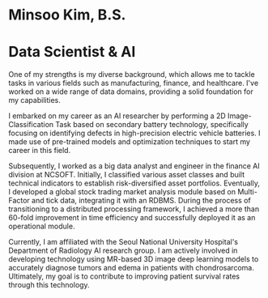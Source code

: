# Minsoo Kim, B.S. # 

# Data Scientist & AI #

One of my strengths is my diverse background, which allows me to tackle tasks in various fields such as manufacturing, finance, and healthcare. I've worked on a wide range of data domains, providing a solid foundation for my capabilities.

I embarked on my career as an AI researcher by performing a 2D Image-Classification Task based on secondary battery technology, specifically focusing on identifying defects in high-precision electric vehicle batteries. I made use of pre-trained models and optimization techniques to start my career in this field.

Subsequently, I worked as a big data analyst and engineer in the finance AI division at NCSOFT. Initially, I classified various asset classes and built technical indicators to establish risk-diversified asset portfolios. Eventually, I developed a global stock trading market analysis module based on Multi-Factor and tick data, integrating it with an RDBMS. During the process of transitioning to a distributed processing framework, I achieved a more than 60-fold improvement in time efficiency and successfully deployed it as an operational module.

Currently, I am affiliated with the Seoul National University Hospital's Department of Radiology AI research group. I am actively involved in developing technology using MR-based 3D image deep learning models to accurately diagnose tumors and edema in patients with chondrosarcoma. Ultimately, my goal is to contribute to improving patient survival rates through this technology.